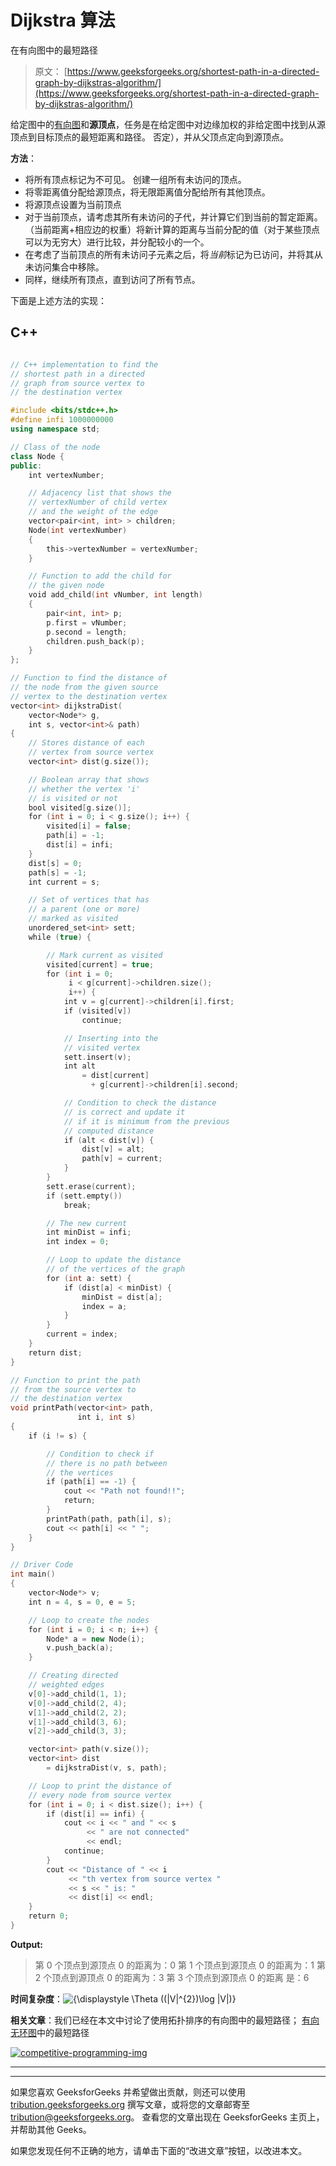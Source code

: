 # Dijkstra 算法

在有向图中的最短路径

> 原文： [https://www.geeksforgeeks.org/shortest-path-in-a-directed-graph-by-dijkstras-algorithm/](https://www.geeksforgeeks.org/shortest-path-in-a-directed-graph-by-dijkstras-algorithm/)

给定图中的[有向图](https://www.geeksforgeeks.org/euler-circuit-directed-graph/)和**源顶点**，任务是在给定图中对边缘加权的非给定图中找到从源顶点到目标顶点的最短距离和路径。 否定），并从父顶点定向到源顶点。

**方法**：

*   将所有顶点标记为不可见。 创建一组所有未访问的顶点。
*   将零距离值分配给源顶点，将无限距离值分配给所有其他顶点。
*   将源顶点设置为当前顶点
*   对于当前顶点，请考虑其所有未访问的子代，并计算它们到当前的暂定距离。 （当前距离+相应边的权重）将新计算的距离与当前分配的值（对于某些顶点可以为无穷大）进行比较，并分配较小的一个。
*   在考虑了当前顶点的所有未访问子元素之后，将*当前*标记为已访问，并将其从未访问集合中移除。
*   同样，继续所有顶点，直到访问了所有节点。

下面是上述方法的实现：

## C++

```cpp

// C++ implementation to find the 
// shortest path in a directed 
// graph from source vertex to 
// the destination vertex 

#include <bits/stdc++.h> 
#define infi 1000000000 
using namespace std; 

// Class of the node 
class Node { 
public: 
    int vertexNumber; 

    // Adjacency list that shows the 
    // vertexNumber of child vertex 
    // and the weight of the edge 
    vector<pair<int, int> > children; 
    Node(int vertexNumber) 
    { 
        this->vertexNumber = vertexNumber; 
    } 

    // Function to add the child for 
    // the given node 
    void add_child(int vNumber, int length) 
    { 
        pair<int, int> p; 
        p.first = vNumber; 
        p.second = length; 
        children.push_back(p); 
    } 
}; 

// Function to find the distance of 
// the node from the given source 
// vertex to the destination vertex 
vector<int> dijkstraDist( 
    vector<Node*> g, 
    int s, vector<int>& path) 
{ 
    // Stores distance of each 
    // vertex from source vertex 
    vector<int> dist(g.size()); 

    // Boolean array that shows 
    // whether the vertex 'i' 
    // is visited or not 
    bool visited[g.size()]; 
    for (int i = 0; i < g.size(); i++) { 
        visited[i] = false; 
        path[i] = -1; 
        dist[i] = infi; 
    } 
    dist[s] = 0; 
    path[s] = -1; 
    int current = s; 

    // Set of vertices that has 
    // a parent (one or more) 
    // marked as visited 
    unordered_set<int> sett; 
    while (true) { 

        // Mark current as visited 
        visited[current] = true; 
        for (int i = 0; 
             i < g[current]->children.size(); 
             i++) { 
            int v = g[current]->children[i].first; 
            if (visited[v]) 
                continue; 

            // Inserting into the 
            // visited vertex 
            sett.insert(v); 
            int alt 
                = dist[current] 
                  + g[current]->children[i].second; 

            // Condition to check the distance 
            // is correct and update it 
            // if it is minimum from the previous 
            // computed distance 
            if (alt < dist[v]) { 
                dist[v] = alt; 
                path[v] = current; 
            } 
        } 
        sett.erase(current); 
        if (sett.empty()) 
            break; 

        // The new current 
        int minDist = infi; 
        int index = 0; 

        // Loop to update the distance 
        // of the vertices of the graph 
        for (int a: sett) { 
            if (dist[a] < minDist) { 
                minDist = dist[a]; 
                index = a; 
            } 
        } 
        current = index; 
    } 
    return dist; 
} 

// Function to print the path 
// from the source vertex to 
// the destination vertex 
void printPath(vector<int> path, 
               int i, int s) 
{ 
    if (i != s) { 

        // Condition to check if 
        // there is no path between 
        // the vertices 
        if (path[i] == -1) { 
            cout << "Path not found!!"; 
            return; 
        } 
        printPath(path, path[i], s); 
        cout << path[i] << " "; 
    } 
} 

// Driver Code 
int main() 
{ 
    vector<Node*> v; 
    int n = 4, s = 0, e = 5; 

    // Loop to create the nodes 
    for (int i = 0; i < n; i++) { 
        Node* a = new Node(i); 
        v.push_back(a); 
    } 

    // Creating directed 
    // weighted edges 
    v[0]->add_child(1, 1); 
    v[0]->add_child(2, 4); 
    v[1]->add_child(2, 2); 
    v[1]->add_child(3, 6); 
    v[2]->add_child(3, 3); 

    vector<int> path(v.size()); 
    vector<int> dist 
        = dijkstraDist(v, s, path); 

    // Loop to print the distance of 
    // every node from source vertex 
    for (int i = 0; i < dist.size(); i++) { 
        if (dist[i] == infi) { 
            cout << i << " and " << s 
                 << " are not connected"
                 << endl; 
            continue; 
        } 
        cout << "Distance of " << i 
             << "th vertex from source vertex "
             << s << " is: "
             << dist[i] << endl; 
    } 
    return 0; 
} 

```

**Output:**

> 第 0 个顶点到源顶点 0 的距离为：0
> 第 1 个顶点到源顶点 0 的距离为：1
> 第 2 个顶点到源顶点 0 的距离为：3
> 第 3 个顶点到源顶点 0 的距离 是：6

**时间复杂度**：![{\displaystyle \Theta ((|V|^{2})\log |V|)}](img/72fce0050b803ab4d702aea619568a1a.png "Rendered by QuickLaTeX.com")

**相关文章**：我们已经在本文中讨论了使用拓扑排序的有向图中的最短路径； [有向无环图](https://www.geeksforgeeks.org/shortest-path-for-directed-acyclic-graphs/)中的最短路径

[![competitive-programming-img](img/5211864e7e7a28eeeb039fa5d6073a24.png)](https://practice.geeksforgeeks.org/courses/competitive-programming-live?utm_source=geeksforgeeks&utm_medium=article&utm_campaign=gfg_article_cp)

* * *

* * *

如果您喜欢 GeeksforGeeks 并希望做出贡献，则还可以使用 [tribution.geeksforgeeks.org](https://contribute.geeksforgeeks.org/) 撰写文章，或将您的文章邮寄至 tribution@geeksforgeeks.org。 查看您的文章出现在 GeeksforGeeks 主页上，并帮助其他 Geeks。

如果您发现任何不正确的地方，请单击下面的“改进文章”按钮，以改进本文。